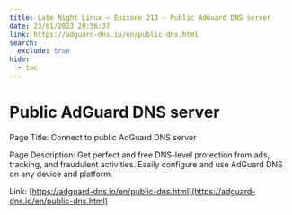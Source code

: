 ```yaml
---
title: Late Night Linux – Episode 213 - Public AdGuard DNS server
date: 23/01/2023 20:56:37
link: https://adguard-dns.io/en/public-dns.html
search:
  exclude: true
hide:
  - toc
---
```


# Public AdGuard DNS server

Page Title: Connect to public AdGuard DNS server

Page Description: Get perfect and free DNS-level protection from ads, tracking, and fraudulent activities. Easily configure and use AdGuard DNS on any device and platform. 

Link: [https://adguard-dns.io/en/public-dns.html](https://adguard-dns.io/en/public-dns.html)